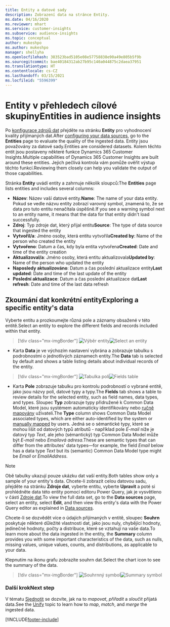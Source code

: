 ```yaml
---
title: Entity a datové sady
description: Zobrazení data na stránce Entity.
ms.date: 04/16/2020
ms.reviewer: mhart
ms.service: customer-insights
ms.subservice: audience-insights
ms.topic: conceptual
author: mukeshpo
ms.author: mukeshpo
manager: shellyha
ms.openlocfilehash: 383523bad5105e08e57758838e90a49e805b5f9b
ms.sourcegitcommit: bae40184312ab27b95c140a044875c2daea37951
ms.translationtype: HT
ms.contentlocale: cs-CZ
ms.lasthandoff: 03/15/2021
ms.locfileid: "5596399"
---
```

# <a name="entities-in-audience-insights"></a><span data-ttu-id="81827-103">Entity v přehledech cílové skupiny</span><span class="sxs-lookup"><span data-stu-id="81827-103">Entities in audience insights</span></span>

<span data-ttu-id="81827-104">Po [konfigurace zdrojů dat](data-sources.md) přejděte na stránku **Entity** pro vyhodnocení kvality přijímaných dat.</span><span class="sxs-lookup"><span data-stu-id="81827-104">After [configuring your data sources](data-sources.md), go to the **Entities** page to evaluate the quality of the ingested data.</span></span> <span data-ttu-id="81827-105">Entity jsou považovány za datové sady.</span><span class="sxs-lookup"><span data-stu-id="81827-105">Entities are considered datasets.</span></span> <span data-ttu-id="81827-106">Kolem těchto entit jsou postaveny některé funkce Dynamics 365 Customer Insights.</span><span class="sxs-lookup"><span data-stu-id="81827-106">Multiple capabilities of Dynamics 365 Customer Insights are built around these entities.</span></span> <span data-ttu-id="81827-107">Jejich pečlivá kontrola vám pomůže ověřit výstup těchto funkcí.</span><span class="sxs-lookup"><span data-stu-id="81827-107">Reviewing them closely can help you validate the output of those capabilities.</span></span>

<span data-ttu-id="81827-108">Stránka **Entity** uvádí entity a zahrnuje několik sloupců:</span><span class="sxs-lookup"><span data-stu-id="81827-108">The **Entities** page lists entities and includes several columns:</span></span>

- <span data-ttu-id="81827-109">**Název**: Název vaší datové entity.</span><span class="sxs-lookup"><span data-stu-id="81827-109">**Name**: The name of your data entity.</span></span> <span data-ttu-id="81827-110">Pokud se vedle názvu entity zobrazí varovný symbol, znamená to, že se data pro tuto entitu nenačítala úspěšně.</span><span class="sxs-lookup"><span data-stu-id="81827-110">If you see a warning symbol next to an entity name, it means that the data for that entity didn't load successfully.</span></span>
- <span data-ttu-id="81827-111">**Zdroj**: Typ zdroje dat, který přijal entitu</span><span class="sxs-lookup"><span data-stu-id="81827-111">**Source**: The type of data source that ingested the entity</span></span>
- <span data-ttu-id="81827-112">**Vytvořil/a**: Jméno osoby, která entitu vytvořila</span><span class="sxs-lookup"><span data-stu-id="81827-112">**Created by**: Name of the person who created the entity</span></span>
- <span data-ttu-id="81827-113">**Vytvořeno**: Datum a čas, kdy byla entita vytvořena</span><span class="sxs-lookup"><span data-stu-id="81827-113">**Created**: Date and time of the entity creation</span></span>
- <span data-ttu-id="81827-114">**Aktualizoval/a**: Jméno osoby, která entitu aktualizovala</span><span class="sxs-lookup"><span data-stu-id="81827-114">**Updated by**: Name of the person who updated the entity</span></span>
- <span data-ttu-id="81827-115">**Naposledy aktualizováno**: Datum a čas poslední aktualizace entity</span><span class="sxs-lookup"><span data-stu-id="81827-115">**Last updated**: Date and time of the last update of the entity</span></span>
- <span data-ttu-id="81827-116">**Poslední aktualizace**: Datum a čas poslední aktualizace dat</span><span class="sxs-lookup"><span data-stu-id="81827-116">**Last refresh**: Date and time of the last data refresh</span></span>

## <a name="exploring-a-specific-entitys-data"></a><span data-ttu-id="81827-117">Zkoumání dat konkrétní entity</span><span class="sxs-lookup"><span data-stu-id="81827-117">Exploring a specific entity's data</span></span>

<span data-ttu-id="81827-118">Vyberte entitu a prozkoumejte různá pole a záznamy obsažené v této entitě.</span><span class="sxs-lookup"><span data-stu-id="81827-118">Select an entity to explore the different fields and records included within that entity.</span></span>

> [!div class="mx-imgBorder"]
> <span data-ttu-id="81827-119">![Výběr entity](media/data-manager-entities-data.png "Vyberte entitu.")</span><span class="sxs-lookup"><span data-stu-id="81827-119">![Select an entity](media/data-manager-entities-data.png "Select an entity")</span></span>

- <span data-ttu-id="81827-120">Karta **Data** je ve výchozím nastavení vybrána a zobrazuje tabulku s podrobnostmi o jednotlivých záznamech entity.</span><span class="sxs-lookup"><span data-stu-id="81827-120">The **Data** tab is selected by default and shows a table listing details about individual records of the entity.</span></span>

> [!div class="mx-imgBorder"]
> <span data-ttu-id="81827-121">![Tabulka polí](media/data-manager-entities-fields.PNG "Tabulka polí")</span><span class="sxs-lookup"><span data-stu-id="81827-121">![Fields table](media/data-manager-entities-fields.PNG "Fields table")</span></span>

- <span data-ttu-id="81827-122">Karta **Pole** zobrazuje tabulku pro kontrolu podrobností o vybrané entitě, jako jsou názvy polí, datové typy a typy.</span><span class="sxs-lookup"><span data-stu-id="81827-122">The **Fields** tab shows a table to review details for the selected entity, such as field names, data types, and types.</span></span> <span data-ttu-id="81827-123">Sloupec **Typ** zobrazuje typy přidružené k Common Data Model, které jsou systémem automaticky identifikovány nebo [ručně mapovány](map-entities.md) uživateli.</span><span class="sxs-lookup"><span data-stu-id="81827-123">The **Type** column shows Common Data Model associated types, which are either auto-identified by the system or [manually mapped](map-entities.md) by users.</span></span> <span data-ttu-id="81827-124">Jedná se o sémantické typy, které se mohou lišit od datových typů atributů - například pole *E-mail* níže je datový typ *Text*, ale jeho (sémantický) typ Common Data Model může být *E-mail* nebo *Emailová adresa*.</span><span class="sxs-lookup"><span data-stu-id="81827-124">These are semantic types that can differ from the attributes' data types—for example, the field *Email* below has a data type *Text* but its (semantic) Common Data Model type might be *Email* or *EmailAddress*.</span></span>

> [!NOTE]
> <span data-ttu-id="81827-125">Obě tabulky ukazují pouze ukázku dat vaší entity.</span><span class="sxs-lookup"><span data-stu-id="81827-125">Both tables show only a sample of your entity's data.</span></span> <span data-ttu-id="81827-126">Chcete-li zobrazit celou datovou sadu, přejděte na stránku **Zdroje dat**, vyberte entitu, vyberte **Upravit** a poté si prohlédněte data této entity pomocí editoru Power Query, jak je vysvětleno v části [Zdroje dat](data-sources.md).</span><span class="sxs-lookup"><span data-stu-id="81827-126">To view the full data set, go to the **Data sources** page, select an entity, select **Edit**, and then view this entity's data with the Power Query editor as explained in [Data sources](data-sources.md).</span></span>

<span data-ttu-id="81827-127">Chcete-li se dozvědět více o údajích přijímaných v entitě, sloupec **Souhrn** poskytuje některé důležité vlastnosti dat, jako jsou nuly, chybějící hodnoty, jedinečné hodnoty, počty a distribuce, které se vztahují na vaše data.</span><span class="sxs-lookup"><span data-stu-id="81827-127">To learn more about the data ingested in the entity, the **Summary** column provides you with some important characteristics of the data, such as nulls, missing values, unique values, counts, and distributions, as applicable to your data.</span></span>

<span data-ttu-id="81827-128">Klepnutím na ikonu grafu zobrazíte souhrn dat.</span><span class="sxs-lookup"><span data-stu-id="81827-128">Select the chart icon to see the summary of the data.</span></span>

> [!div class="mx-imgBorder"]
> <span data-ttu-id="81827-129">![Souhrnný symbol](media/data-manager-entities-summary.png "Souhrnná tabulka dat")</span><span class="sxs-lookup"><span data-stu-id="81827-129">![Summary symbol](media/data-manager-entities-summary.png "Data summary table")</span></span>

### <a name="next-step"></a><span data-ttu-id="81827-130">Další krok</span><span class="sxs-lookup"><span data-stu-id="81827-130">Next step</span></span>

<span data-ttu-id="81827-131">V tématu [Sjednotit](data-unification.md) se dozvíte, jak na to *mapovat*, *přiřadit* a *sloučit* přijatá data.</span><span class="sxs-lookup"><span data-stu-id="81827-131">See the [Unify](data-unification.md) topic to learn how to *map*, *match*, and *merge* the ingested data.</span></span>


[!INCLUDE[footer-include](../includes/footer-banner.md)]